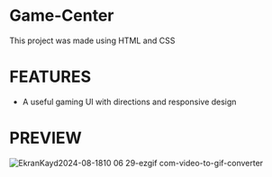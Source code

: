# Game-Center
This project was made using HTML and CSS

# FEATURES
- A useful gaming UI with directions and responsive design

# PREVIEW
![EkranKayd2024-08-1810 06 29-ezgif com-video-to-gif-converter](https://github.com/user-attachments/assets/3ef474db-eb96-4713-9c82-09fd976bc381)
